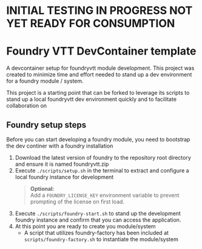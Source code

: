 # INITIAL TESTING IN PROGRESS NOT YET READY FOR CONSUMPTION

# Foundry VTT DevContainer template

A devcontainer setup for foundryvtt module development.  This project was created
to minimize time and effort needed to stand up a dev environment for a foundry 
module / system.

This project is a starting point that can be forked to leverage its scripts to 
stand up a local foundryvtt dev environment quickly and to facilitate collaboration
on 

## Foundry setup steps

Before you can start developing a foundry module, you need to bootstrap the dev
continer with a foundry installation

1. Download the latest version of foundry to the repository root directory and
   ensure it is named foundryvtt.zip
2. Execute `./scripts/setup.sh` in the terminal to extract and configure a local
   foundry instance for development
   >**Optional:** <br/>Add a `FOUNDRY_LICENSE_KEY` environment variable to prevent
   >prompting of the license on first load.
3. Execute `./scripts/foundry-start.sh` to stand up the development foundry
   instance and confirm that you can access the application.
4. At this point you are ready to create you module/system
   * A script that utilizes foundry-factory has been included at 
     `scripts/foundry-factory.sh` to instantiate the module/system

